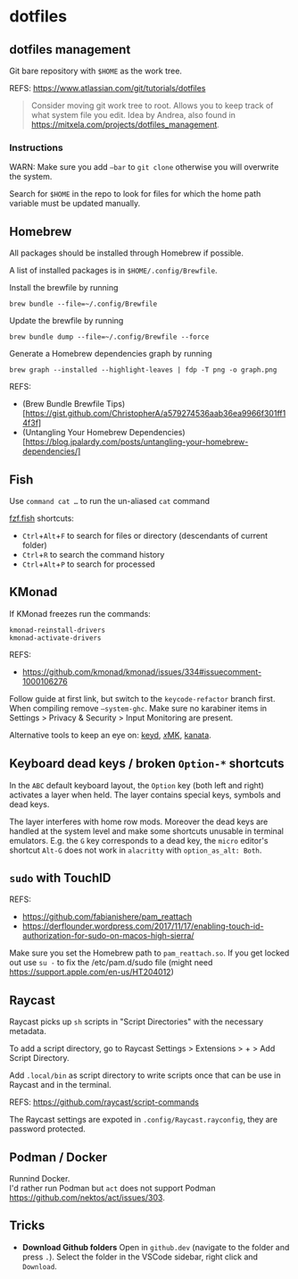 # dotfiles

## dotfiles management

Git bare repository with `$HOME` as the work tree.

REFS: https://www.atlassian.com/git/tutorials/dotfiles

> Consider moving git work tree to root. Allows you to keep track of what system file you edit.
> Idea by Andrea, also found in https://mitxela.com/projects/dotfiles_management.

### Instructions

WARN: Make sure you add `—bar` to `git clone` otherwise you will overwrite the system.

Search for `$HOME` in the repo to look for files for which the home path variable
must be updated manually.

## Homebrew

All packages should be installed through Homebrew if possible.

A list of installed packages is in `$HOME/.config/Brewfile`.

Install the brewfile by running

```
brew bundle --file=~/.config/Brewfile
```

Update the brewfile by running

```
brew bundle dump --file=~/.config/Brewfile --force
```

Generate a Homebrew dependencies graph by running

```
brew graph --installed --highlight-leaves | fdp -T png -o graph.png
```

REFS:

- (Brew Bundle Brewfile Tips)[https://gist.github.com/ChristopherA/a579274536aab36ea9966f301ff14f3f]
- (Untangling Your Homebrew Dependencies)[https://blog.jpalardy.com/posts/untangling-your-homebrew-dependencies/]

## Fish

Use `command cat …` to run the un-aliased `cat` command

[fzf.fish](https://github.com/PatrickF1/fzf.fish) shortcuts:

- `Ctrl`+`Alt`+`F` to search for files or directory (descendants of current folder)
- `Ctrl`+`R` to search the command history
- `Ctrl`+`Alt`+`P` to search for processed

## KMonad

If KMonad freezes run the commands:

```
kmonad-reinstall-drivers
kmonad-activate-drivers
```

REFS:

- https://github.com/kmonad/kmonad/issues/334#issuecomment-1000106276

Follow guide at first link, but switch to the `keycode-refactor` branch first.
When compiling remove `—system-ghc`.
Make sure no karabiner items in Settings > Privacy & Security > Input Monitoring are present.

Alternative tools to keep an eye on: [keyd](https://github.com/rvaiya/keyd), [𝑥MK](https://github.com/manna-harbour/xmk), [kanata](https://github.com/jtroo/kanata).

## Keyboard dead keys / broken `Option-*` shortcuts

In the `ABC` default keyboard layout, the `Option` key (both left and right)
activates a layer when held. The layer contains special keys, symbols and dead
keys.

The layer interferes with home row mods.
Moreover the dead keys are handled at the system level and make some shortcuts
unusable in terminal emulators. E.g. the `G` key corresponds to a dead key,
the `micro` editor's shortcut `Alt-G` does not work in `alacritty` with
`option_as_alt: Both`.

## `sudo` with TouchID

REFS:

- https://github.com/fabianishere/pam_reattach
- https://derflounder.wordpress.com/2017/11/17/enabling-touch-id-authorization-for-sudo-on-macos-high-sierra/

Make sure you set the Homebrew path to `pam_reattach.so`.
If you get locked out use `su -` to fix the /etc/pam.d/sudo file (might need https://support.apple.com/en-us/HT204012)

## Raycast

Raycast picks up `sh` scripts in "Script Directories" with the necessary metadata.

To add a script directory, go to Raycast Settings > Extensions > + > Add Script Directory.

Add `.local/bin` as script directory to write scripts once that can be use in Raycast
and in the terminal.

REFS: https://github.com/raycast/script-commands

The Raycast settings are expoted in `.config/Raycast.rayconfig`, they are
password protected.

## Podman / Docker

Runnind Docker.<br/>
I'd rather run Podman but `act` does not support Podman https://github.com/nektos/act/issues/303.

## Tricks

- **Download Github folders** Open in `github.dev` (navigate to the folder and press `.`).
  Select the folder in the VSCode sidebar, right click and `Download`.
